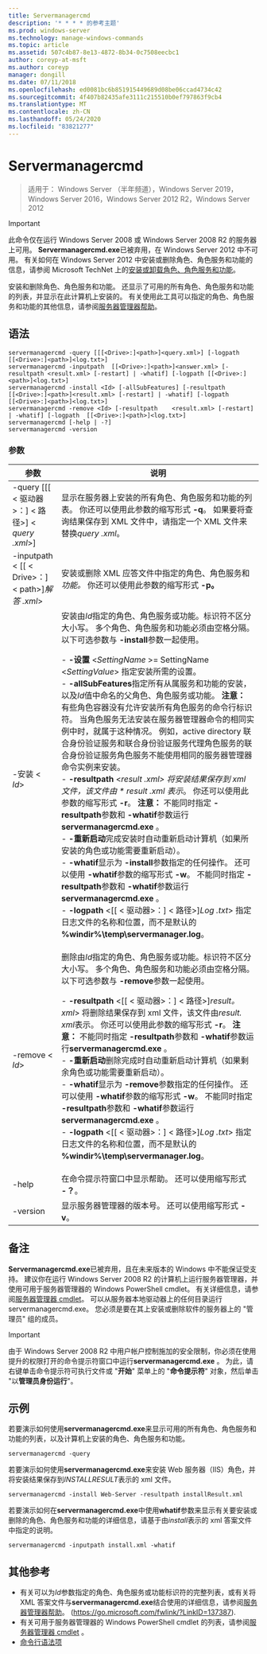 ```yaml
---
title: Servermanagercmd
description: '* * * * 的参考主题'
ms.prod: windows-server
ms.technology: manage-windows-commands
ms.topic: article
ms.assetid: 507c4b87-8e13-4872-8b34-0c7508eecbc1
author: coreyp-at-msft
ms.author: coreyp
manager: dongill
ms.date: 07/11/2018
ms.openlocfilehash: ed0081bc6b851915449689d08be06ccad4734c42
ms.sourcegitcommit: 4f407b82435afe3111c215510b0ef797863f9cb4
ms.translationtype: MT
ms.contentlocale: zh-CN
ms.lasthandoff: 05/24/2020
ms.locfileid: "83821277"
---
```

# <a name="servermanagercmd"></a>Servermanagercmd

> 适用于： Windows Server （半年频道），Windows Server 2019，Windows Server 2016，Windows Server 2012 R2，Windows Server 2012

> [!IMPORTANT]
> 此命令仅在运行 Windows Server 2008 或 Windows Server 2008 R2 的服务器上可用。 **Servermanagercmd.exe**已被弃用，在 Windows Server 2012 中不可用。 有关如何在 Windows Server 2012 中安装或删除角色、角色服务和功能的信息，请参阅 Microsoft TechNet 上的[安装或卸载角色、角色服务和功能](https://go.microsoft.com/fwlink/?LinkID=239563)。

安装和删除角色、角色服务和功能。 还显示了可用的所有角色、角色服务和功能的列表，并显示在此计算机上安装的。 有关使用此工具可以指定的角色、角色服务和功能的其他信息，请参阅[服务器管理器帮助](https://go.microsoft.com/fwlink/?LinkID=137387)。

## <a name="syntax"></a>语法
```
servermanagercmd -query [[[<Drive>:]<path>]<query.xml>] [-logpath   [[<Drive>:]<path>]<log.txt>]
servermanagercmd -inputpath  [[<Drive>:]<path>]<answer.xml> [-resultpath <result.xml> [-restart] | -whatif] [-logpath [[<Drive>:]<path>]<log.txt>]
servermanagercmd -install <Id> [-allSubFeatures] [-resultpath   [[<Drive>:]<path>]<result.xml> [-restart] | -whatif] [-logpath   [[<Drive>:]<path>]<log.txt>]
servermanagercmd -remove <Id> [-resultpath    <result.xml> [-restart] | -whatif] [-logpath  [[<Drive>:]<path>]<log.txt>]
servermanagercmd [-help | -?]
servermanagercmd -version
```

### <a name="parameters"></a>参数

|                   参数                    |                                                                                                                                                                                                                                                                                                                                                                                                                                                                                                                                                                                                                                                                                                                                                                                                                                                                                                                                                                说明                                                                                                                                                                                                                                                                                                                                                                                                                                                                                                                                                                                                                                                                                                                                                                                                                                                                                                                                                                 |
|------------------------------------------------|--------------------------------------------------------------------------------------------------------------------------------------------------------------------------------------------------------------------------------------------------------------------------------------------------------------------------------------------------------------------------------------------------------------------------------------------------------------------------------------------------------------------------------------------------------------------------------------------------------------------------------------------------------------------------------------------------------------------------------------------------------------------------------------------------------------------------------------------------------------------------------------------------------------------------------------------------------------------------------------------------------------------------------------------------------------------------------------------------------------------------------------------------------------------------------------------------------------------------------------------------------------------------------------------------------------------------------------------------------------------------------------------------------------------------------------------------------------------------------------------------------------------------------------------------------------------------------------------------------------------------------------------------------------------------------------------------------------------------------------------------------------------------------------------------------------------------------------------------------------------------------------------------------------------------------------------|
|  -query [[[ \< 驱动器>：] \< 路径>] \< *query .xml*>]   |                                                                                                                                                                                                                                                                                                                                                                                                                                                                                                                                                                                                                                                                                                                                                                                                                                显示在服务器上安装的所有角色、角色服务和功能的列表。 你还可以使用此参数的缩写形式 **-q**。 如果要将查询结果保存到 XML 文件中，请指定一个 XML 文件来替换*query .xml*。                                                                                                                                                                                                                                                                                                                                                                                                                                                                                                                                                                                                                                                                                                                                                                                                                                |
| -inputpath < [[ \< Drive>：] \< path>]*解答 .xml*> |                                                                                                                                                                                                                                                                                                                                                                                                                                                                                                                                                                                                                                                                                                                                                                                                                                                                             安装或删除 XML 应答文件中指定的角色、角色服务和*功能。* 你还可以使用此参数的缩写形式 **-p。**                                                                                                                                                                                                                                                                                                                                                                                                                                                                                                                                                                                                                                                                                                                                                                                                                                                                             |
|                -安装 \< *Id*>                | 安装由*Id*指定的角色、角色服务或功能。标识符不区分大小写。 多个角色、角色服务和功能必须由空格分隔。 以下可选参数与 **-install**参数一起使用。<p>-   **-设置** \<*SettingName* >= SettingName \<*SettingValue*> 指定安装所需的设置。<br />-   **-allSubFeatures**指定所有从属服务和功能的安装，以及*Id*值中命名的父角色、角色服务或功能。 **注意：**    有些角色容器没有允许安装所有角色服务的命令行标识符。 当角色服务无法安装在服务器管理器命令的相同实例中时，就属于这种情况。 例如，active directory 联合身份验证服务和联合身份验证服务代理角色服务的联合身份验证服务角色服务不能使用相同的服务器管理器命令实例来安装。<br />-   **-resultpath** \<*result .xml> 将安装结果保存到 xml 文件，该文件由 \* result .xml 表示*。 你还可以使用此参数的缩写形式 **-r**。 **注意：**    不能同时指定 **-resultpath**参数和 **-whatif**参数运行**servermanagercmd.exe** 。<br />-   **-重新启动**完成安装时自动重新启动计算机（如果所安装的角色或功能需要重新启动）。<br />-   **-whatif**显示为 **-install**参数指定的任何操作。 还可以使用 **-whatif**参数的缩写形式 **-w**。 不能同时指定 **-resultpath**参数和 **-whatif**参数运行**servermanagercmd.exe** 。<br />-   **-logpath** \<[[ \< 驱动器>：] \< 路径>]*Log .txt*> 指定日志文件的名称和位置，而不是默认的 **%windir%\temp\servermanager.log**。 |
|                -remove \< *Id*>                 |                                                                                                                                                                                                                                                                                                                                                                     删除由*Id*指定的角色、角色服务或功能。标识符不区分大小写。 多个角色、角色服务和功能必须由空格分隔。 以下可选参数与 **-remove**参数一起使用。<p>-   **-resultpath** \<[[ \< 驱动器>：] \< 路径>]*result。 xml*> 将删除结果保存到 xml 文件，该文件由*result. xml*表示。 你还可以使用此参数的缩写形式 **-r**。 **注意：**    不能同时指定 **-resultpath**参数和 **-whatif**参数运行**servermanagercmd.exe** 。<br />-   **-重新启动**删除完成时自动重新启动计算机（如果剩余角色或功能需要重新启动）。<br />-   **-whatif**显示为 **-remove**参数指定的任何操作。 还可以使用 **-whatif**参数的缩写形式 **-w**。 不能同时指定 **-resultpath**参数和 **-whatif**参数运行**servermanagercmd.exe** 。<br />-   **-logpath** \<[[ \< 驱动器>：] \< 路径>]*Log .txt*> 指定日志文件的名称和位置，而不是默认的 **%windir%\temp\servermanager.log**。                                                                                                                                                                                                                                                                                                                                                                      |
|                     -help                      |                                                                                                                                                                                                                                                                                                                                                                                                                                                                                                                                                                                                                                                                                                                                                                                                                                                                                                                            在命令提示符窗口中显示帮助。 还可以使用缩写形式 **-？**。                                                                                                                                                                                                                                                                                                                                                                                                                                                                                                                                                                                                                                                                                                                                                                                                                                                                                                                            |
|                    -version                    |                                                                                                                                                                                                                                                                                                                                                                                                                                                                                                                                                                                                                                                                                                                                                                                                                                                                                                                            显示服务器管理器的版本号。 还可以使用缩写形式 **-v**。                                                                                                                                                                                                                                                                                                                                                                                                                                                                                                                                                                                                                                                                                                                                                                                                                                                                                                                            |

## <a name="remarks"></a>备注
**Servermanagercmd.exe**已被弃用，且在未来版本的 Windows 中不能保证受支持。 建议你在运行 Windows Server 2008 R2 的计算机上运行服务器管理器，并使用可用于服务器管理器的 Windows PowerShell cmdlet。 有关详细信息，请参阅[服务器管理器 cmdlet](https://go.microsoft.com/fwlink/?LinkID=137653)。
可以从服务器本地驱动器上的任何目录运行 servermanagercmd.exe。 您必须是要在其上安装或删除软件的服务器上的 "管理员" 组的成员。

> [!IMPORTANT]
> 由于 Windows Server 2008 R2 中用户帐户控制施加的安全限制，你必须在使用提升的权限打开的命令提示符窗口中运行**servermanagercmd.exe** 。 为此，请右键单击命令提示符可执行文件或 "**开始**" 菜单上的 "**命令提示符**" 对象，然后单击 "以**管理员身份运行**"。

## <a name="examples"></a>示例
若要演示如何使用**servermanagercmd.exe**来显示可用的所有角色、角色服务和功能的列表，以及计算机上安装的角色、角色服务和功能。
```
servermanagercmd -query
```
若要演示如何使用**servermanagercmd.exe**来安装 Web 服务器（IIS）角色，并将安装结果保存到*INSTALLRESULT*表示的 xml 文件。
```
servermanagercmd -install Web-Server -resultpath installResult.xml
```
若要演示如何在**servermanagercmd.exe**中使用**whatif**参数来显示有关要安装或删除的角色、角色服务和功能的详细信息，请基于由*install*表示的 xml 答案文件中指定的说明。
```
servermanagercmd -inputpath install.xml -whatif
```

## <a name="additional-references"></a>其他参考
-   有关可以为*Id*参数指定的角色、角色服务或功能标识符的完整列表，或有关将 XML 答案文件与**servermanagercmd.exe**结合使用的详细信息，请参阅[服务器管理器帮助](https://go.microsoft.com/fwlink/?LinkID=137387)。 (https://go.microsoft.com/fwlink/?LinkID=137387).
-   有关可用于服务器管理器的 Windows PowerShell cmdlet 的列表，请参阅[服务器管理器 cmdlet](https://go.microsoft.com/fwlink/?LinkID=137653) 。
- [命令行语法项](command-line-syntax-key.md)
